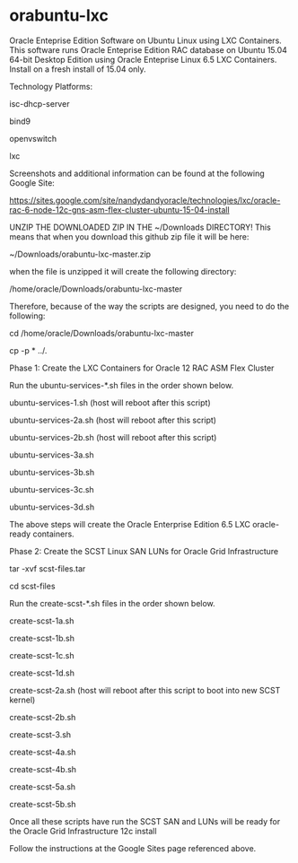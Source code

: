 # orabuntu-lxc
Oracle Enteprise Edition Software on Ubuntu Linux using LXC Containers.
This software runs Oracle Enteprise Edition RAC database on Ubuntu 15.04 64-bit Desktop Edition using Oracle Enteprise Linux 6.5 LXC Containers.  Install on a fresh install of 15.04 only.

Technology Platforms:

  isc-dhcp-server

  bind9

  openvswitch

  lxc

Screenshots and additional information can be found at the following Google Site:

https://sites.google.com/site/nandydandyoracle/technologies/lxc/oracle-rac-6-node-12c-gns-asm-flex-cluster-ubuntu-15-04-install

UNZIP THE DOWNLOADED ZIP IN THE ~/Downloads DIRECTORY!  This means that when you download this github zip file it will be here:

  ~/Downloads/orabuntu-lxc-master.zip

when the file is unzipped it will create the following directory:

  /home/oracle/Downloads/orabuntu-lxc-master

Therefore, because of the way the scripts are designed, you need to do the following:

  cd /home/oracle/Downloads/orabuntu-lxc-master

  cp -p * ../.

Phase 1:  Create the LXC Containers for Oracle 12 RAC ASM Flex Cluster

Run the ubuntu-services-*.sh files in the order shown below.

  ubuntu-services-1.sh  (host will reboot after this script)

  ubuntu-services-2a.sh (host will reboot after this script)

  ubuntu-services-2b.sh (host will reboot after this script)

  ubuntu-services-3a.sh

  ubuntu-services-3b.sh

  ubuntu-services-3c.sh

  ubuntu-services-3d.sh

The above steps will create the Oracle Enterprise Edition 6.5 LXC oracle-ready containers.


Phase 2:  Create the SCST Linux SAN LUNs for Oracle Grid Infrastructure

tar -xvf scst-files.tar

cd scst-files

Run the create-scst-*.sh files in the order shown below.

  create-scst-1a.sh

  create-scst-1b.sh

  create-scst-1c.sh

  create-scst-1d.sh

  create-scst-2a.sh (host will reboot after this script to boot into new SCST kernel)

  create-scst-2b.sh

  create-scst-3.sh

  create-scst-4a.sh

  create-scst-4b.sh

  create-scst-5a.sh

  create-scst-5b.sh

Once all these scripts have run the SCST SAN and LUNs will be ready for the Oracle Grid Infrastructure 12c install

Follow the instructions at the Google Sites page referenced above.

